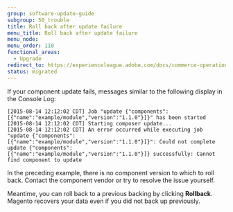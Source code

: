 ```yaml
---
group: software-update-guide
subgroup: 50_trouble
title: Roll back after update failure
menu_title: Roll back after update failure
menu_node:
menu_order: 110
functional_areas:
  - Upgrade
redirect_to: https://experienceleague.adobe.com/docs/commerce-operations/upgrade-guide/troubleshooting/roll-back-after-update-failure.html
status: migrated
---
```


If your component update fails, messages similar to the following display in the Console Log:

```terminal
[2015-08-14 12:12:02 CDT] Job "update {"components":[{"name":"example/module","version":"1.1.0"}]}" has been started
[2015-08-14 12:12:02 CDT] Starting composer update...
[2015-08-14 12:12:02 CDT] An error occurred while executing job "update {"components":
[{"name":"example/module","version":"1.1.0"}]}": Could not complete update {"components":
[{"name":"example/module","version":"1.1.0"}]} successfully: Cannot find component to update
```

In the preceding example, there is no component version to which to roll back. Contact the component vendor or try to resolve the issue yourself.

Meantime, you can roll back to a previous backing by clicking **Rollback**. Magento recovers your data even if you did not back up previously.
